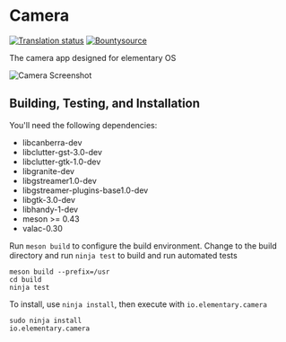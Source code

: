 # Camera
[![Translation status](https://l10n.elementary.io/widgets/camera/-/svg-badge.svg)](https://l10n.elementary.io/projects/camera/?utm_source=widget)
[![Bountysource](https://www.bountysource.com/badge/tracker?tracker_id=45629460)](https://www.bountysource.com/trackers/45629460-elementary-camera)

The camera app designed for elementary OS

![Camera Screenshot](data/screenshot.png?raw=true)

## Building, Testing, and Installation

You'll need the following dependencies:

 - libcanberra-dev
 - libclutter-gst-3.0-dev
 - libclutter-gtk-1.0-dev
 - libgranite-dev
 - libgstreamer1.0-dev
 - libgstreamer-plugins-base1.0-dev
 - libgtk-3.0-dev
 - libhandy-1-dev
 - meson >= 0.43
 - valac-0.30

Run `meson build` to configure the build environment. Change to the build directory and run `ninja test` to build and run automated tests

    meson build --prefix=/usr
    cd build
    ninja test

To install, use `ninja install`, then execute with `io.elementary.camera`

    sudo ninja install
    io.elementary.camera
